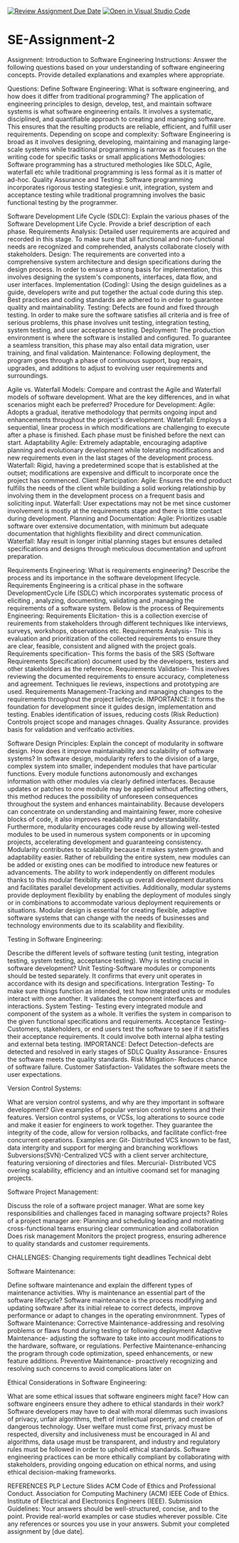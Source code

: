[![Review Assignment Due Date](https://classroom.github.com/assets/deadline-readme-button-22041afd0340ce965d47ae6ef1cefeee28c7c493a6346c4f15d667ab976d596c.svg)](https://classroom.github.com/a/-ucQIGTc)
[![Open in Visual Studio Code](https://classroom.github.com/assets/open-in-vscode-2e0aaae1b6195c2367325f4f02e2d04e9abb55f0b24a779b69b11b9e10269abc.svg)](https://classroom.github.com/online_ide?assignment_repo_id=15284910&assignment_repo_type=AssignmentRepo)
# SE-Assignment-2
Assignment: Introduction to Software Engineering
Instructions:
Answer the following questions based on your understanding of software engineering concepts. Provide detailed explanations and examples where appropriate.

Questions:
Define Software Engineering:
What is software engineering, and how does it differ from traditional programming?
The application of engineering principles to design, develop, test, and maintain software systems is what software engineering entails. It involves a systematic, disciplined, and quantifiable approach to creating and managing software. This ensures that the resulting products are reliable, efficient, and fulfill user requirements.
Depending on scope and complexity: Software Engineering is broad as it involves designing, developing, maintaining and managing large-scale systems while traditional programming is narrow as it focuses on the writing code for specific tasks or small applications
Methodologies: Software programming has a structured methologies like SDLC, Agile, waterfall etc while traditional programming is less formal as it is matter of ad-hoc.
Quality Assurance and Testing: Software programming incorporates rigorous testing stategiesi.e unit, integration, system and acceptance testing while traditional programning involves the basic functional testing by the programmer.


Software Development Life Cycle (SDLC):
Explain the various phases of the Software Development Life Cycle. Provide a brief description of each phase.
Requirements Analysis: Detailed user requirements are acquired and recorded in this stage. To make sure that all functional and non-functional needs are recognized and comprehended, analysts collaborate closely with stakeholders.
Design: The requirements are converted into a comprehensive system architecture and design specifications during the design process. In order to ensure a strong basis for implementation, this involves designing the system's components, interfaces, data flow, and user interfaces.
Implementation (Coding): Using the design guidelines as a guide, developers write and put together the actual code during this step. Best practices and coding standards are adhered to in order to guarantee quality and maintainability.
Testing: Defects are found and fixed through testing. In order to make sure the software satisfies all criteria and is free of serious problems, this phase involves unit testing, integration testing, system testing, and user acceptance testing.
Deployment: The production environment is where the software is installed and configured. To guarantee a seamless transition, this phase may also entail data migration, user training, and final validation.
Maintenance: Following deployment, the program goes through a phase of continuous support, bug repairs, upgrades, and additions to adjust to evolving user requirements and surroundings.

Agile vs. Waterfall Models:
Compare and contrast the Agile and Waterfall models of software development. What are the key differences, and in what scenarios might each be preferred?
Procedure for Development:
Agile: Adopts a gradual, iterative methodology that permits ongoing input and enhancements throughout the project's development.
Waterfall: Employs a sequential, linear process in which modifications are challenging to execute after a phase is finished. Each phase must be finished before the next can start.
Adaptability
Agile: Extremely adaptable, encouraging adaptive planning and evolutionary development while tolerating modifications and new requirements even in the last stages of the development process.
Waterfall: Rigid, having a predetermined scope that is established at the outset; modifications are expensive and difficult to incorporate once the project has commenced.
Client Participation:
Agile: Ensures the end product fulfills the needs of the client while building a solid working relationship by involving them in the development process on a frequent basis and soliciting input.
Waterfall: User expectations may not be met since customer involvement is mostly at the requirements stage and there is little contact during development.
Planning and Documentation:
Agile: Prioritizes usable software over extensive documentation, with minimum but adequate documentation that highlights flexibility and direct communication.
Waterfall: May result in longer initial planning stages but ensures detailed specifications and designs through meticulous documentation and upfront preparation.

Requirements Engineering:
What is requirements engineering? Describe the process and its importance in the software development lifecycle.
Requirements Engineering is a critical phase in the software DevelopmentCycle Life (SDLC) which incorporates systematic process of eliciting , analyzing, documenting, validating and ,managing the requirements of a software system.
Below is the process of Requirements Engineering:
Requirements Elicitation- this is a collection exercise of reuirements from stakeholders through different techniques like interviews, surveys, workshops, observations etc.
Requirements Analysis- This is evaluation and prioritization of the collected requirements to ensure they are clear, feasible, consistent and aligned with the project goals.
Requirements specification- This forms the basis of the SRS (Software Requirements Specification) document used by the developers, testers and other stakeholders as the reference.
Requirements Validation- This involves reviewing the documented requirements to ensure accuracy, completeness and agreement. Techniques lie reviews, inspections and prototyping are used.
Requirements Management-Tracking and managing changes to the requirements throughout the project liefecycle.
IMPORTANCE:
It forms the foundation for development since it guides design, implementation and testing.
Enables identification of issues, reducing costs (Risk Reduction)
Controls project scope and manages chnages.
Quality Assurance. provides basis for validation and verifcatio activities.

Software Design Principles:
Explain the concept of modularity in software design. How does it improve maintainability and scalability of software systems?
In software design, modularity refers to the division of a large, complex system into smaller, independent modules that have particular functions. Every module functions autonomously and exchanges information with other modules via clearly defined interfaces. Because updates or patches to one module may be applied without affecting others, this method reduces the possibility of unforeseen consequences throughout the system and enhances maintainability. Because developers can concentrate on understanding and maintaining fewer, more cohesive blocks of code, it also improves readability and understandability. Furthermore, modularity encourages code reuse by allowing well-tested modules to be used in numerous system components or in upcoming projects, accelerating development and guaranteeing consistency.
Modularity contributes to scalability because it makes system growth and adaptability easier. Rather of rebuilding the entire system, new modules can be added or existing ones can be modified to introduce new features or advancements. The ability to work independently on different modules thanks to this modular flexibility speeds up overall development durations and facilitates parallel development activities. Additionally, modular systems provide deployment flexibility by enabling the deployment of modules singly or in combinations to accommodate various deployment requirements or situations. Modular design is essential for creating flexible, adaptive software systems that can change with the needs of businesses and technology environments due to its scalability and flexibility.

Testing in Software Engineering:

Describe the different levels of software testing (unit testing, integration testing, system testing, acceptance testing). Why is testing crucial in software development?
Unit Testing-Software modules or components should be tested separately. It confirms that every unit operates in accordance with its design and specifications.
Intergration Testing- To make sure things function as intended, test how integrated units or modules interact with one another. It validates the component interfaces and interactions.
System Testing- Testing every integrated module and component of the system as a whole. It verifies the system in comparison to the given functional specifications and requirements.
Acceptance Testing- Customers, stakeholders, or end users test the software to see if it satisfies their acceptance requirements. It could involve both internal alpha testing and external beta testing.
IMPORTANCE:
Defect Detection-defects are detected and resolved in early stages of SDLC
Quality Assurance- Ensures the software meets the quality standards.
Risk Mitigation- Reduces chance of software failure.
Customer Satisfaction- Validates the software meets the user expectations.

Version Control Systems:

What are version control systems, and why are they important in software development? Give examples of popular version control systems and their features.
Version control systems, or VCSs, log alterations to source code and make it easier for engineers to work together. They guarantee the integrity of the code, allow for version rollbacks, and facilitate conflict-free concurrent operations.
Examples are: Git- Distributed VCS known to be fast, data intergrity and support for merging and branching workflows
Subversions(SVN)-Centralized VCS with a client server architecture, featuring versioning of directories and files.
Mercurial- Distributed VCS overing scalability, efficiency and an intuitive coomand set for managing projects.

Software Project Management:

Discuss the role of a software project manager. What are some key responsibilities and challenges faced in managing software projects?
Roles of a project manager are:
Planning and scheduling
leading and motivating cross-functional teams ensuring clear communication and collaboration
Does risk management
Monitors the project progress, ensuring adherence to quality standards and customer requirements.

CHALLENGES: 
Changing requirements
tight deadlines
Technical debt

Software Maintenance:

Define software maintenance and explain the different types of maintenance activities. Why is maintenance an essential part of the software lifecycle?
Software maintenance is the process modifying and updating software after its initial releae to correct defects, improve performance or adapt to changes in the operating environmnent.
Types of Software Maintenance:
Corrective Maintenance-addressing and resolving problems or flaws found during testing or following deployment
Adaptive Maintenance- adjusting the software to take into account modifications to the hardware, software, or regulations.
Perfective Maintenance-enhancing the program through code optimization, speed enhancements, or new feature additions.
Preventive Maintenance- proactively recognizing and resolving such concerns to avoid complications later on

Ethical Considerations in Software Engineering:

What are some ethical issues that software engineers might face? How can software engineers ensure they adhere to ethical standards in their work?
Software developers may have to deal with moral dilemmas such invasions of privacy, unfair algorithms, theft of intellectual property, and creation of dangerous technology. User welfare must come first, privacy must be respected, diversity and inclusiveness must be encouraged in AI and algorithms, data usage must be transparent, and industry and regulatory rules must be followed in order to uphold ethical standards. Software engineering practices can be more ethically compliant by collaborating with stakeholders, providing ongoing education on ethical norms, and using ethical decision-making frameworks.

REFERENCES
PLP Lecture Slides
ACM Code of Ethics and Professional Conduct. Association for Computing Machinery (ACM)
IEEE Code of Ethics. Institute of Electrical and Electronics Engineers (IEEE).
Submission Guidelines:
Your answers should be well-structured, concise, and to the point.
Provide real-world examples or case studies wherever possible.
Cite any references or sources you use in your answers.
Submit your completed assignment by [due date].
